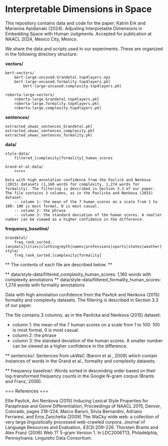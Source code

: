 # Interpretable Dimensions in Space

This repository contains data and code for the paper:
Katrin Erk and Marianna Apidianaki (2024). Adjusting Interpretable Dimensions in Embedding Space with Human Judgments. Accepted for publication at NAACL 2024, Mexico City, Mexico.

We share the data and scripts used in our experiments. These are organized in the following directory structure:

**vectors/**

	bert-vectors/
 		bert-large-uncased.Grandetal.top4layers.npz
   		bert-large-uncased.formality.top4layers.pkl
    		bert-large-uncased.complexity.top4layers.pkl
	
 	roberta-large-vectors/
		roberta-large.Grandetal.top4layers.pkl
 		roberta-large.formality.top4layers.pkl
  		roberta-large.complexity.top4layers.pkl

 **sentences/**
 
 	extracted_ukwac_sentences_Grandetal.pkl
  	extracted_ukwac_sentences_complexity.pkl
   	extracted_ukwac_sentences_formality.pkl
 
  **data/**
  
 	style-data/
		filtered_[complexity|formality]_human_scores

	Grand-et-al-data/
 		+++++

 	Data with high annotation confidence from the Pavlick and Nenkova (2015) datasets (1,160 words for complexity, 1,274 words for formality). The filtering is described in Section 3.3 of our paper.   
	The file contains 3 columns, as in the Pavlicka and Nenkova (2015) dataset:
		-- column 1: the mean of the 7 human scores on a scale from 1 to 100: 100 is most formal, 0 is most casual.
		-- column 2: the phrase
		-- column 3: the standard deviation of the human scores. A smaller number can be viewed as a higher confidence in the difference.  

  **frequency_baseline/**
  
	Grandetal/
 		freq_rank_sorted.[animals|cities|clothing|myth|names|professions|sports|states|weather]
	style/
		freq_rank_sorted.[complexity|formality]
  

** The contents of each file are described below. **

** data/style-data/filtered_complexity_human_scores: 1,160 words with complexity annotations
** data/style-data/filtered_formality_human_scores: 1,274 words with formality annotations

Data with high annotation confidence from the Pavlick and Nenkova (2015) formality and complexity datasets. The filtering is described in Section 3.3 of our paper.   

The file contains 3 columns, as in the Pavlicka and Nenkova (2015) dataset:
- column 1: the mean of the 7 human scores on a scale from 1 to 100: 100 is most formal, 0 is most casual.
- column 2: the phrase
- column 3: the standard deviation of the human scores. A smaller number can be viewed as a higher confidence in the difference.  
        
** sentences/: Sentences from ukWaC (Baroni et al., 2009) which contain instances of words in the Grand et al., formality and complexity datasets.

** frequency baseline/: Words sorted in descending order based on their log-transformed frequency counts in the Google N-gram corpus (Brants and Franz, 2006). 

  
=== References ===

Ellie Pavlick, Ani Nenkova (2015) Inducing Lexical Style Properties for Paraphrase and Genre Differentiation, Proceedings of NAACL 2015, Denver, Colorado, pages 218–224. 
Marco Baroni, Silvia Bernardini, Adriano Ferraresi, and Eros Zanchetta (2009) The WaCky wide web: a collection of very large linguistically processed web-crawled corpora. Journal of Language Resources and Evaluation, 43(3):209–226.
Thorsten Brants and Alex Franz (2006) Web 1T 5-gram Version 1. In LDC2006T13, Philadelphia, Pennsylvania. Linguistic Data Consortium.
